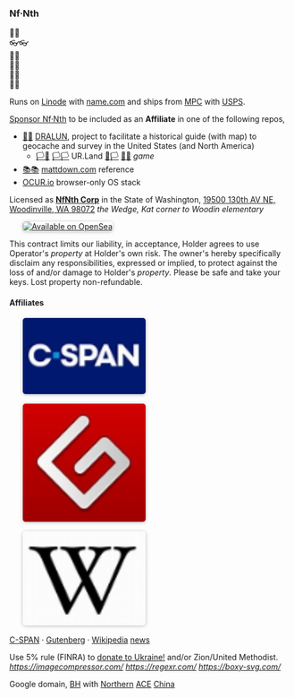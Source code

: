 
### Nf·Nth

🙂🙂<br/>
👓👓<br/>
🧤🧤<br/>
👖👖<br/>
🧦🧦<br/>
👟👟

Runs on [Linode](https://cloud.linode.com) with [name.com](https://www.name.com) and ships from [MPC](https://www.makeplayingcards.com) with [USPS](https://www.usps.com/business/web-tools-apis/documentation-updates.htm).

[Sponsor Nf·Nth](https://github.com/sponsors/nfnth) to be included as an **Affiliate** in one of the following repos,

- [🌳🌳](https://xn--wh8ha.ws) [DRALUN](https://dralun.com), project to facilitate a historical guide (with map) to geocache and survey in the United States (and North America)
  - [🏳🏴](https://xn--en8hc.ws) [🏳🏳](https://xn--en8ha.ws) UR.Land [🏴🏳](https://xn--en8hb.ws) [🏴🏴](https://xn--fn8ha.ws) *game*
- [📚📚](https://xn--zt8ha.ws) [mattdown.com](https://mattdown.com) reference
- [OCUR.io](https://ocur.io) browser-only OS stack

Licensed as [**NfNth Corp**](https://secure.dor.wa.gov/) in the State of Washington, [19500 130th AV NE, Woodinville, WA 98072](https://blue.kingcounty.com/Assessor/eRealProperty/Dashboard.aspx?ParcelNbr=1428900123) *the Wedge, Kat corner to Woodin elementary*

<a href="https://opensea.io/nfnth" title="Buy on OpenSea" target="_blank"><img style="margin-left:24px; width:220px; border-radius:5px; box-shadow: 0px 1px 6px rgba(0, 0, 0, 0.25);" src="https://storage.googleapis.com/opensea-static/Logomark/Badge%20-%20Available%20On%20-%20Light.png" alt="Available on OpenSea" /></a>

This contract limits our liability, in acceptance, Holder agrees to use Operator's *property* at Holder's own risk. The owner's hereby specifically disclaim any responsibilities, expressed or implied, to protect against the loss of and/or damage to Holder's *property*. Please be safe and take your keys. Lost property non-refundable.

#### Affiliates

<a href="https://www.c-span.org" target="_blank"><img style="margin-left:24px; width:220px; border-radius:5px; box-shadow: 0px 1px 6px rgba(0, 0, 0, 0.25);" src="res/img/cspan.png" /></a>

<a href="http://www.gutenberg.org" target="_blank"><img style="margin-left:24px; width:220px; border-radius:5px; box-shadow: 0px 1px 6px rgba(0, 0, 0, 0.25);" src="res/img/gutenberg.png" /></a>

<a href="https://www.wikipedia.org/wiki/Special:Random" target="_blank"><img style="margin-left:24px; width:220px; border-radius:5px; box-shadow: 0px 1px 6px rgba(0, 0, 0, 0.25);" src="res/img/wikipedia.png" /></a>

[C-SPAN](https://www.c-span.org) · [Gutenberg](http://www.gutenberg.org) · [Wikipedia](https://www.wikipedia.org/wiki/Special:Random) [news](https://wikipedia.org/wiki/Main_Page)

Use 5% rule (FINRA) to [donate to Ukraine!](https://engine.presearch.org/search?q=donate+to+ukraine) and/or Zion/United Methodist.  *https://imagecompressor.com/* *https://regexr.com/* *https://boxy-svg.com/*

Google domain, [BH](https://www.bhphotovideo.com/) with [Northern](https://www.northerntool.com/) [ACE](https://www.acehardware.com/)
[China](https://www.made-in-china.com/products-search/hot-china-products/Intel_Tablet.html)
